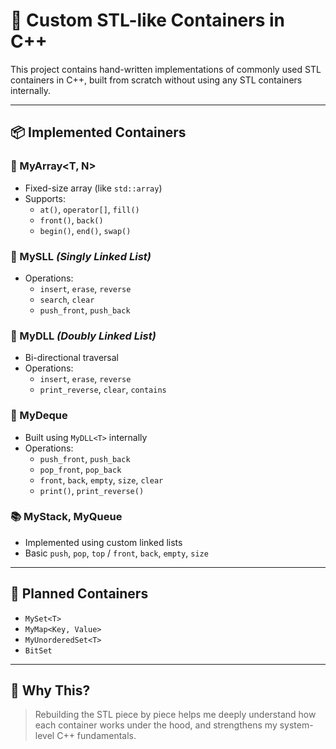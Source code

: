 # 🚀 Custom STL-like Containers in C++

This project contains hand-written implementations of commonly used STL containers in C++, built from scratch without using any STL containers internally.

---

## 📦 Implemented Containers

### 🧱 MyArray<T, N>
- Fixed-size array (like `std::array`)
- Supports:
  - `at()`, `operator[]`, `fill()`
  - `front()`, `back()`
  - `begin()`, `end()`, `swap()`

### 🔗 MySLL<T> *(Singly Linked List)*
- Operations:
  - `insert`, `erase`, `reverse`
  - `search`, `clear`
  - `push_front`, `push_back`

### 🔁 MyDLL<T> *(Doubly Linked List)*
- Bi-directional traversal
- Operations:
  - `insert`, `erase`, `reverse`
  - `print_reverse`, `clear`, `contains`

### 🧃 MyDeque<T>
- Built using `MyDLL<T>` internally
- Operations:
  - `push_front`, `push_back`
  - `pop_front`, `pop_back`
  - `front`, `back`, `empty`, `size`, `clear`
  - `print()`, `print_reverse()`

### 📚 MyStack<T>, MyQueue<T>
- Implemented using custom linked lists
- Basic `push`, `pop`, `top` / `front`, `back`, `empty`, `size`

---

## 🔧 Planned Containers

- `MySet<T>`
- `MyMap<Key, Value>`
- `MyUnorderedSet<T>`
- `BitSet`

---

## 🎯 Why This?

> Rebuilding the STL piece by piece helps me deeply understand how each container works under the hood, and strengthens my system-level C++ fundamentals.
